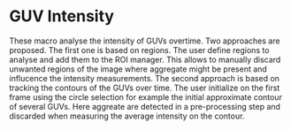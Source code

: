 # GUV Intensity

These macro analyse the intensity of GUVs overtime. Two approaches are proposed. The first one is based on regions. The user define regions to analyse and add them to the ROI manager. This allows to manually discard unwanted regions of the image where aggregate might be present and influcence the intensity measurements. The second approach is based on tracking the contours of the GUVs over time. The user initialize on the first frame using the circle selection for example the initial approximate contour of several GUVs. Here aggreate are detected in a pre-processing step and discarded when measuring the average intensity on the contour.

